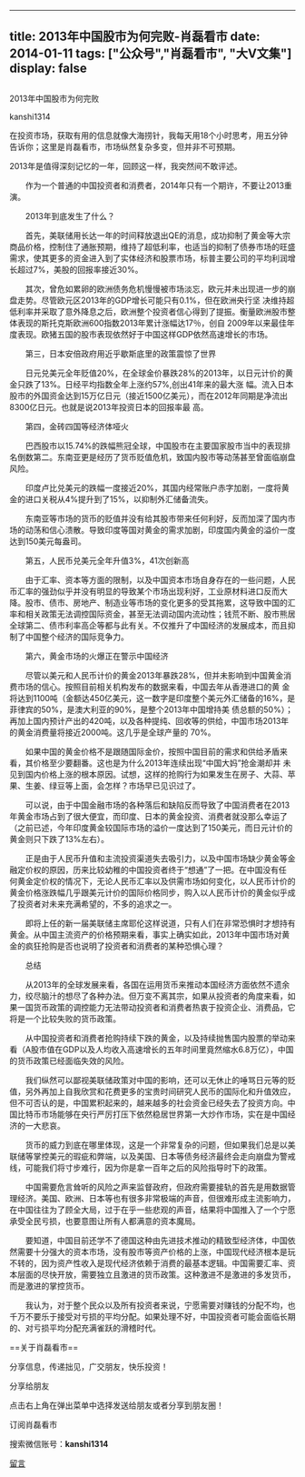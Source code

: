 
---
title:  2013年中国股市为何完败-肖磊看市
date: 2014-01-11
tags: ["公众号","肖磊看市", "大V文集"]
display: false
---


## 



2013年中国股市为何完败




kanshi1314




在投资市场，获取有用的信息就像大海捞针，我每天用18个小时思考，用五分钟告诉你；这里是肖磊看市，市场纵然复杂多变，但并非不可预期。


2013年是值得深刻记忆的一年，回顾这一样，我突然间不敢评述。



　　作为一个普通的中国投资者和消费者，2014年只有一个期许，不要让2013重演。



　　2013年到底发生了什么？



　　首先，美联储用长达一年的时间释放退出QE的消息，成功抑制了黄金等大宗商品价格，控制住了通胀预期，维持了超低利率，也适当的抑制了债券市场的旺盛需求，使其更多的资金进入到了实体经济和股票市场，标普主要公司的平均利润增长超过7%，美股的回报率接近30%。



　　其次，曾危如累卵的欧洲债务危机慢慢被市场淡忘，欧元并未出现进一步的崩盘走势。尽管欧元区2013年的GDP增长可能只有0.1%，但在欧洲央行坚
决维持超低利率并采取了意外降息之后，欧洲整个投资者信心得到了提振。衡量欧洲股市整体表现的斯托克斯欧洲600指数2013年累计涨幅达17％，创自
2009年以来最佳年度表现。欧猪五国的股市表现依然好于中国这样GDP依然高速增长的市场。



　　第三，日本安倍政府用近乎歇斯底里的政策震惊了世界



　　日元兑美元全年贬值20%，在全球金价暴跌28%的2013年，以日元计价的黄金只跌了13%。日经平均指数全年上涨约57%,创出41年来的最大涨
幅。流入日本股市的外国资金达到15万亿日元（接近1500亿美元），而在2012年同期是净流出8300亿日元。也就是说2013年投资日本的回报率最
高。



　　第四，金砖四国等经济体哑火



　　巴西股市以15.74%的跌幅熊冠全球，中国股市在主要国家股市当中的表现排名倒数第二。东南亚更是经历了货币贬值危机，致国内股市等动荡甚至曾面临崩盘风险。



　　印度卢比兑美元的跌幅一度接近20%，其国内经常账户赤字加剧，一度将黄金的进口关税从4%提升到了15%，以抑制外汇储备流失。



　　东南亚等市场的货币的贬值并没有给其股市带来任何利好，反而加深了国内市场的动荡和信心溃散。导致印度等国对黄金的需求加剧，印度国内黄金的溢价一度达到150美元每盎司。



　　第五，人民币兑美元全年升值3%，41次创新高



　　由于汇率、资本等方面的限制，以及中国资本市场自身存在的一些问题，人民币汇率的强劲似乎并没有明显的导致某个市场出现利好，工业原材料进口反而大
降。股市、债市、房地产、制造业等市场的变化更多的受其拖累，这导致中国的汇率和相关政策无法调控国际资金，甚至无法调动国内流动性；钱荒不断、股市熊居
全球第二、债市利率高企等都与此有关。不仅推升了中国经济的发展成本，而且抑制了中国整个经济的国际竞争力。



　　第六，黄金市场的火爆正在警示中国经济



　　尽管以美元和人民币计价的黄金2013年暴跌28%，但并未影响到中国黄金消费市场的信心。按照目前相关机构发布的数据来看，中国去年从香港进口的黄
金将达到1100吨（金额达450亿美元，这一数字是印度整个美元外汇储备的16%，是菲律宾的50%，是澳大利亚的90%，是整个2013年中国增持美
债总额的50%）；再加上国内预计产出的420吨，以及各种提纯、回收等的供给，中国市场2013年的黄金消费量将接近2000吨。这几乎是全球产量的
70%。



　　如果中国的黄金价格不是跟随国际金价，按照中国目前的需求和供给矛盾来看，其价格至少要翻番。这也是为什么2013年连续出现“中国大妈”抢金潮却并
未见到国内价格上涨的根本原因。试想，这样的抢购行为如果发生在房子、大蒜、苹果、生姜、绿豆等上面，会怎样？市场早已见识过了。



　　可以说，由于中国金融市场的各种落后和缺陷反而导致了中国消费者在2013年黄金市场占到了很大便宜，而印度、日本的黄金投资、消费者就没那么幸运了（之前已述，今年印度黄金较国际市场的溢价一度达到了150美元，而日元计价的黄金则只下跌了13%左右）。



　　正是由于人民币升值和主流投资渠道失去吸引力，以及中国市场缺少黄金等金融定价权的原因，历来比较幼稚的中国投资者终于“想通”了一把。在中国没有任
何黄金定价权的情况下，无论人民币汇率以及供需市场如何变化，以人民币计价的黄金价格涨跌幅几乎跟美元计价的国际价格同步，购入以人民币计价的黄金似乎成
了投资者对未来充满希望的，不多的追求之一。



　　即将上任的新一届美联储主席耶伦这样说道，只有人们在非常恐惧时才想持有黄金。从中国主流资产的价格预期来看，事实上确实如此，2013年中国市场对黄金的疯狂抢购是否也说明了投资者和消费者的某种恐惧心理？



　　总结



　　从2013年的全球发展来看，各国在运用货币来推动本国经济方面依然不遗余力，绞尽脑汁的想尽了各种办法。但万变不离其宗，如果从投资者的角度来看，如果一国货币政策的调控能力无法带动投资者和消费者热衷于投资企业、消费品，它将是一个比较失败的货币政策。



　　从中国投资者和消费者抢购持续下跌的黄金，以及持续抛售国内股票的举动来看（A股市值在GDP以及人均收入高速增长的五年时间里竟然缩水6.8万亿），中国的货币政策已经面临失效的风险。



　　我们纵然可以鄙视美联储政策对中国的影响，还可以无休止的唾骂日元等的贬值，另外再加上自我欣赏和花费更多的宝贵时间研究人民币的国际化和升值效应，
但不可否认的是，中国累积起来的，越来越多的社会资金已经失去了投资方向。中国比特币市场能够在央行严厉打压下依然稳居世界第一大炒作市场，实在是中国经
济的一大悲哀。



　　货币的威力到底在哪里体现，这是一个非常复杂的问题，但如果我们总是以美联储等掌控美元的瑕疵和弊端，以及美国、日本等债务经济最终会走向崩盘为警戒线，可能我们将寸步难行，因为你是拿一百年之后的风险指导时下的政策。



　　中国需要危言耸听的风险之声来监督政府，但政府需要接轨的首先是用数据管理经济。美国、欧洲、日本等也有很多非常极端的声音，但很难形成主流影响力，
在中国往往为了顾全大局，过于在乎一些悲观的声音，结果将中国推入了一个宁愿承受全民亏损，也要意图让所有人都满意的资本魔局。



　　要知道，中国目前还学不了德国这种由先进技术推动的精致型经济体，中国依然需要十分强大的资本市场，没有股市等资产价格的上涨，中国现代经济根本是玩
不转的，因为资产性收入是现代经济依赖于消费的最基本逻辑。中国需要汇率、资本层面的尽快开放，需要独立且激进的货币政策。这种激进不是激进的多发货币，
而是激进的掌控货币。



　　我认为，对于整个民众以及所有投资者来说，宁愿需要对赚钱的分配不均，也千万不要乐于接受对亏损的平均分配。如果处理不好，中国投资者可能会面临长期的、对亏损平均分配充满雀跃的滑稽时代。





==关于肖磊看市==

分享信息，传递拙见，广交朋友，快乐投资！



分享给朋友

点击右上角在弹出菜单中选择发送给朋友或者分享到朋友圈！　



订阅肖磊看市

搜索微信账号：**kanshi1314**











[留言](javascript:;)


